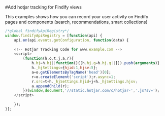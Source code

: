 #Add hotjar tracking for Findify views

This examples shows how you can record your user activity on Findify pages and components (search, recommendations, smart collections)

```javascript
/*global findifyApiRegistry*/
window.findifyApiRegistry = [function(api) {
    api.on(api.events.gotConfiguration, function(data) {
    
    <!-- Hotjar Tracking Code for www.example.com -->
    <script>
        (function(h,o,t,j,a,r){
            h.hj=h.hj||function(){(h.hj.q=h.hj.q||[]).push(arguments)};
            h._hjSettings={hjid:1,hjsv:5};
            a=o.getElementsByTagName('head')[0];
            r=o.createElement('script');r.async=1;
            r.src=t+h._hjSettings.hjid+j+h._hjSettings.hjsv;
            a.appendChild(r);
        })(window,document,'//static.hotjar.com/c/hotjar-','.js?sv=');
    </script>
    
    });
}];
```
